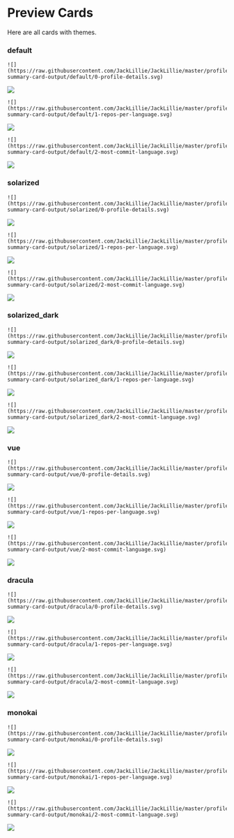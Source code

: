 
# Preview Cards

Here are all cards with themes.


### default


```
![](https://raw.githubusercontent.com/JackLillie/JackLillie/master/profile-summary-card-output/default/0-profile-details.svg)
```
![](https://raw.githubusercontent.com/JackLillie/JackLillie/master/profile-summary-card-output/default/0-profile-details.svg)


```
![](https://raw.githubusercontent.com/JackLillie/JackLillie/master/profile-summary-card-output/default/1-repos-per-language.svg)
```
![](https://raw.githubusercontent.com/JackLillie/JackLillie/master/profile-summary-card-output/default/1-repos-per-language.svg)


```
![](https://raw.githubusercontent.com/JackLillie/JackLillie/master/profile-summary-card-output/default/2-most-commit-language.svg)
```
![](https://raw.githubusercontent.com/JackLillie/JackLillie/master/profile-summary-card-output/default/2-most-commit-language.svg)


### solarized


```
![](https://raw.githubusercontent.com/JackLillie/JackLillie/master/profile-summary-card-output/solarized/0-profile-details.svg)
```
![](https://raw.githubusercontent.com/JackLillie/JackLillie/master/profile-summary-card-output/solarized/0-profile-details.svg)


```
![](https://raw.githubusercontent.com/JackLillie/JackLillie/master/profile-summary-card-output/solarized/1-repos-per-language.svg)
```
![](https://raw.githubusercontent.com/JackLillie/JackLillie/master/profile-summary-card-output/solarized/1-repos-per-language.svg)


```
![](https://raw.githubusercontent.com/JackLillie/JackLillie/master/profile-summary-card-output/solarized/2-most-commit-language.svg)
```
![](https://raw.githubusercontent.com/JackLillie/JackLillie/master/profile-summary-card-output/solarized/2-most-commit-language.svg)


### solarized_dark


```
![](https://raw.githubusercontent.com/JackLillie/JackLillie/master/profile-summary-card-output/solarized_dark/0-profile-details.svg)
```
![](https://raw.githubusercontent.com/JackLillie/JackLillie/master/profile-summary-card-output/solarized_dark/0-profile-details.svg)


```
![](https://raw.githubusercontent.com/JackLillie/JackLillie/master/profile-summary-card-output/solarized_dark/1-repos-per-language.svg)
```
![](https://raw.githubusercontent.com/JackLillie/JackLillie/master/profile-summary-card-output/solarized_dark/1-repos-per-language.svg)


```
![](https://raw.githubusercontent.com/JackLillie/JackLillie/master/profile-summary-card-output/solarized_dark/2-most-commit-language.svg)
```
![](https://raw.githubusercontent.com/JackLillie/JackLillie/master/profile-summary-card-output/solarized_dark/2-most-commit-language.svg)


### vue


```
![](https://raw.githubusercontent.com/JackLillie/JackLillie/master/profile-summary-card-output/vue/0-profile-details.svg)
```
![](https://raw.githubusercontent.com/JackLillie/JackLillie/master/profile-summary-card-output/vue/0-profile-details.svg)


```
![](https://raw.githubusercontent.com/JackLillie/JackLillie/master/profile-summary-card-output/vue/1-repos-per-language.svg)
```
![](https://raw.githubusercontent.com/JackLillie/JackLillie/master/profile-summary-card-output/vue/1-repos-per-language.svg)


```
![](https://raw.githubusercontent.com/JackLillie/JackLillie/master/profile-summary-card-output/vue/2-most-commit-language.svg)
```
![](https://raw.githubusercontent.com/JackLillie/JackLillie/master/profile-summary-card-output/vue/2-most-commit-language.svg)


### dracula


```
![](https://raw.githubusercontent.com/JackLillie/JackLillie/master/profile-summary-card-output/dracula/0-profile-details.svg)
```
![](https://raw.githubusercontent.com/JackLillie/JackLillie/master/profile-summary-card-output/dracula/0-profile-details.svg)


```
![](https://raw.githubusercontent.com/JackLillie/JackLillie/master/profile-summary-card-output/dracula/1-repos-per-language.svg)
```
![](https://raw.githubusercontent.com/JackLillie/JackLillie/master/profile-summary-card-output/dracula/1-repos-per-language.svg)


```
![](https://raw.githubusercontent.com/JackLillie/JackLillie/master/profile-summary-card-output/dracula/2-most-commit-language.svg)
```
![](https://raw.githubusercontent.com/JackLillie/JackLillie/master/profile-summary-card-output/dracula/2-most-commit-language.svg)


### monokai


```
![](https://raw.githubusercontent.com/JackLillie/JackLillie/master/profile-summary-card-output/monokai/0-profile-details.svg)
```
![](https://raw.githubusercontent.com/JackLillie/JackLillie/master/profile-summary-card-output/monokai/0-profile-details.svg)


```
![](https://raw.githubusercontent.com/JackLillie/JackLillie/master/profile-summary-card-output/monokai/1-repos-per-language.svg)
```
![](https://raw.githubusercontent.com/JackLillie/JackLillie/master/profile-summary-card-output/monokai/1-repos-per-language.svg)


```
![](https://raw.githubusercontent.com/JackLillie/JackLillie/master/profile-summary-card-output/monokai/2-most-commit-language.svg)
```
![](https://raw.githubusercontent.com/JackLillie/JackLillie/master/profile-summary-card-output/monokai/2-most-commit-language.svg)

